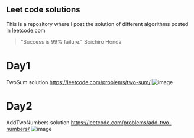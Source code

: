 ## Leet code solutions

This is a repository where I post the solution of different algorithms posted in leetcode.com

> "Success is 99% failure."
> Soichiro Honda

# Day1
TwoSum solution
https://leetcode.com/problems/two-sum/
![image](https://github.com/shanickcuello/LeetCodeSolutions/assets/44624042/20a1043d-ed95-4cf6-9f11-c8b4c15602c0)


# Day2
AddTwoNumbers solution
https://leetcode.com/problems/add-two-numbers/
![image](https://github.com/shanickcuello/LeetCodeSolutions/assets/44624042/4f1ea1a7-4648-4333-9b33-5e11f696168e)




